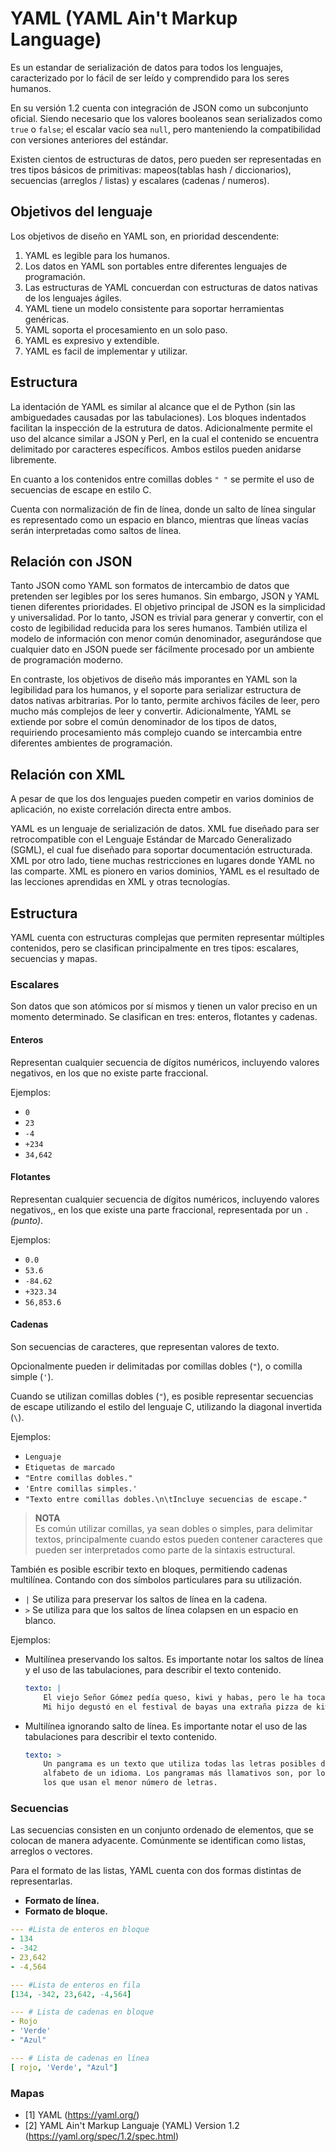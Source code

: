 YAML (YAML Ain't Markup Language)
====================================

Es un estandar de serialización de datos para todos los lenguajes, caracterizado
por lo fácil de ser leído y comprendido para los seres humanos.

En su versión 1.2 cuenta con integración de JSON como un subconjunto oficial.
Siendo necesario que los valores booleanos sean serializados como `true` o
`false`; el escalar vacío sea `null`, pero manteniendo la compatibilidad con
versiones anteriores del estándar.

Existen cientos de estructuras de datos, pero pueden ser representadas en tres
tipos básicos de primitivas: mapeos(tablas hash / diccionarios), secuencias
(arreglos / listas) y escalares (cadenas / numeros).

## Objetivos del lenguaje

Los objetivos de diseño en YAML son, en prioridad descendente:

  1. YAML es legible para los humanos.
  2. Los datos en YAML son portables entre diferentes lenguajes de programación.
  3. Las estructuras de YAML concuerdan con estructuras de datos nativas de los lenguajes ágiles.
  4. YAML tiene un modelo consistente para soportar herramientas genéricas.
  5. YAML soporta el procesamiento en un solo paso.
  6. YAML es expresivo y extendible.
  7. YAML es facil de implementar y utilizar.

## Estructura

La identación de YAML es similar al alcance que el de Python (sin las
ambiguedades causadas por las tabulaciones). Los bloques indentados facilitan
la inspección de la estrutura de datos. Adicionalmente permite el uso del
alcance similar a JSON y Perl, en la cual el contenido se encuentra delimitado
por caracteres específicos. Ambos estilos pueden anidarse libremente.

En cuanto a los contenidos entre comillas dobles `" "`  se permite el uso de 
secuencias de escape en estilo C.

Cuenta con normalización de fin de línea, donde un salto de línea singular es
representado como un espacio en blanco, mientras que líneas vacías serán
interpretadas como saltos de línea.

## Relación con JSON

Tanto JSON como YAML son formatos de intercambio de datos que pretenden ser
legibles por los seres humanos. Sin embargo, JSON y YAML tienen diferentes
prioridades. El objetivo principal de JSON es la simplicidad y universalidad.
Por lo tanto, JSON es trivial para generar y convertir, con el costo de
legibilidad reducida para los seres humanos. También utiliza el modelo de
información con menor común denominador, asegurándose que cualquier dato en JSON
puede ser fácilmente procesado por un ambiente de programación moderno.

En contraste, los objetivos de diseño más imporantes en YAML son la legibilidad
para los humanos, y el soporte para serializar estructura de datos nativas
arbitrarias. Por lo tanto, permite archivos fáciles de leer, pero mucho más
complejos de leer y convertir. Adicionalmente, YAML se extiende por sobre el
común denominador de los tipos de datos, requiriendo procesamiento más complejo
cuando se intercambia entre diferentes ambientes de programación.

## Relación con XML

A pesar de que los dos lenguajes pueden competir en varios dominios de
aplicación, no existe correlación directa entre ambos.

YAML es un lenguaje de serialización de datos. XML fue diseñado para ser
retrocompatible con el Lenguaje Estándar de Marcado Generalizado (SGML), el cual
fue diseñado para soportar documentación estructurada. XML por otro lado, tiene
muchas restricciones en lugares donde YAML no las comparte. XML es pionero en
varios dominios, YAML es el resultado de las lecciones aprendidas en XML y otras
tecnologías.

## Estructura

YAML cuenta con estructuras complejas que permiten representar múltiples contenidos, pero se clasifican principalmente en tres tipos: escalares,
secuencias y mapas.

### Escalares

Son datos que son atómicos por sí mismos y tienen un valor preciso en un momento
determinado. Se clasifican en tres: enteros, flotantes y cadenas.

#### Enteros

Representan cualquier secuencia de dígitos numéricos, incluyendo valores
negativos, en los que no existe parte fraccional.

Ejemplos:
  * `0`
  * `23`
  * `-4`
  * `+234`
  * `34,642`

#### Flotantes

Representan cualquier secuencia de dígitos numéricos, incluyendo valores
negativos,, en los que existe una parte fraccional, representada por un `.`
*(punto)*.

Ejemplos:
  * `0.0`
  * `53.6`
  * `-84.62`
  * `+323.34`
  * `56,853.6`

#### Cadenas

Son secuencias de caracteres, que representan valores de texto.

Opcionalmente pueden ir delimitadas por comillas dobles (`"`), o comilla simple
(`'`).

Cuando se utilizan comillas dobles (`"`), es posible representar secuencias de
escape utilizando el estilo del lenguaje C, utilizando la diagonal invertida
(`\`).

Ejemplos:
  * `Lenguaje`
  * `Etiquetas de marcado`
  * `"Entre comillas dobles."`
  * `'Entre comillas simples.'`
  * `"Texto entre comillas dobles.\n\tIncluye secuencias de escape."`

> **NOTA**  
> Es común utilizar comillas, ya sean dobles o simples, para delimitar textos,
> principalmente cuando estos pueden contener caracteres que pueden ser
> interpretados como parte de la sintaxis estructural.

También es posible escribir texto en bloques, permitiendo cadenas multilínea.
Contando con dos símbolos particulares para su utilización.

  * `|` Se utiliza para preservar los saltos de línea en la cadena.
  * `>` Se utiliza para que los saltos de línea colapsen en un espacio en blanco.

Ejemplos:
  * Multilínea preservando los saltos. Es importante notar los saltos de línea
    y el uso de las tabulaciones, para describir el texto contenido.
    ```yaml
    texto: |
        El viejo Señor Gómez pedía queso, kiwi y habas, pero le ha tocado un saxofón.
        Mi hijo degustó en el festival de bayas una extraña pizza de kiwi con queso.
    ```
  * Multilínea ignorando salto de línea. Es importante notar el uso de las
    tabulaciones para describir el texto contenido.
    ```yaml
    texto: >
        Un pangrama es un texto que utiliza todas las letras posibles del
        alfabeto de un idioma. Los pangramas más llamativos son, por lo general,
        los que usan el menor número de letras.
    ```

### Secuencias

Las secuencias consisten en un conjunto ordenado de elementos, que se colocan
de manera adyacente. Comúnmente se identifican como listas, arreglos o vectores.

Para el formato de las listas, YAML cuenta con dos formas distintas de
representarlas.
  * **Formato de línea.**
  * **Formato de bloque.**

  ```yaml
  --- #Lista de enteros en bloque
  - 134
  - -342
  - 23,642
  - -4,564

  --- #Lista de enteros en fila
  [134, -342, 23,642, -4,564]

  --- # Lista de cadenas en bloque
  - Rojo
  - 'Verde'
  - "Azul"

  --- # Lista de cadenas en línea
  [ rojo, 'Verde', "Azul"]
  ```

### Mapas

- [1] YAML (https://yaml.org/)
- [2] YAML Ain't Markup Languaje (YAML) Version 1.2 (https://yaml.org/spec/1.2/spec.html)